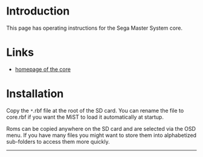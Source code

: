 # Introduction #

This page has operating instructions for the Sega Master System core.


# Links #
  * [homepage of the core](http://fpga-hacks.blogspot.de/)

# Installation #

Copy the `*`.rbf file at the root of the SD card.
You can rename the file to core.rbf if you want the MiST to load it automatically at startup.

Roms can be copied anywhere on the SD card and are selected via the OSD menu.
If you have many files you might want to store them into alphabetized sub-folders to access them more quickly.


---
